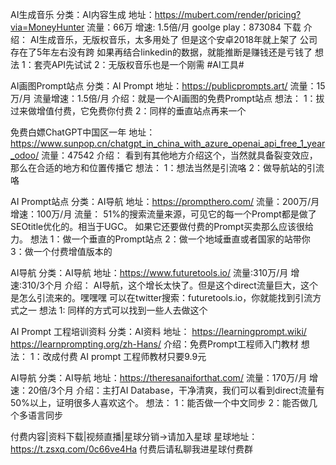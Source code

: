 AI生成音乐
分类：AI内容生成
地址：https://mubert.com/render/pricing?via=MoneyHunter
流量：66万
增速: 1.5倍/月
goolge play：873084 下载
介绍：
AI生成音乐，无版权音乐，太多用处了
但是这个安卓2018年就上架了
公司存在了5年左右没有跨
如果再结合linkedin的数据，就能推断是赚钱还是亏钱了
想法
1：套壳API先试试
2：无版权音乐也是一个刚需
#AI工具#


AI画图Prompt站点
分类：AI Prompt
地址：https://publicprompts.art/
流量：15万/月
流量增速：1.5倍/月
介绍：就是一个AI画图的免费Prompt站点
想法：
1：拔过来做增值付费，它免费你付费
2：同样的垂直站点再来一个



免费白嫖ChatGPT中国区一年
地址：https://www.sunpop.cn/chatgpt_in_china_with_azure_openai_api_free_1_year_odoo/
流量：47542
介绍：
看到有其他地方介绍这个，当然就具备裂变效应，那么在合适的地方和位置传播它
想法：
1：想法当然是引流咯
2：做导航站的引流咯


AI Prompt站点
分类：AI导航
地址：https://prompthero.com/
流量：200万/月
增速：100万/月
流量：
51%的搜索流量来源，可见它的每一个Prompt都是做了SEOtitle优化的。相当于UGC。 
如果它还要做付费的Prompt买卖那么应该很给力。
想法
1：做一个垂直的Prompt站点
2：做一个地域垂直或者国家的站带你
3：做一个付费增值版本的

 

AI导航
分类：AI导航
地址：https://www.futuretools.io/
流量:310万/月
增速:310/3个月
介绍：
AI导航，这个增长太快了。但是这个direct流量巨大，这个是怎么引流来的。嘿嘿嘿
可以在twitter搜索：futuretools.io，你就能找到引流方式之一
想法
1: 同样的方式可以找到一些人去做这个


AI Prompt 工程培训资料
分类：AI资料
地址：
https://learningprompt.wiki/
https://learnprompting.org/zh-Hans/
介绍：免费Prompt工程师入门教材
想法：
1：改成付费 AI prompt 工程师教材只要9.9元


AI导航
分类：AI导航
地址：https://theresanaiforthat.com/
流量：170万/月
增速：20倍/3个月
介绍：主打AI Database，干净清爽，我们可以看到direct流量有50%以上，证明很多人喜欢这个。
想法：
1：能否做一个中文同步
2：能否做几个多语言同步

付费内容|资料下载|视频直播|星球分销->请加入星球
星球地址：https://t.zsxq.com/0c66ve4Ha
付费后请私聊我进星球付费群